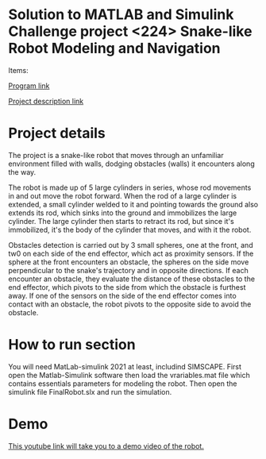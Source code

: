 # Solution to MATLAB and Simulink Challenge project <224> Snake-like Robot Modeling and Navigation

Items:

[Program link](https://github.com/Alexan41/Solution-to-MATLAB-and-Simulink-Challenge-project-224-Snake-like-Robot-Modeling-and-Navigatiion-.git)

[Project description link](https://github.com/mathworks/MATLAB-Simulink-Challenge-Project-Hub/tree/main/projects/Snake-like%20Robot%20Modeling%20and%20Navigation)


# Project details
The project is a snake-like robot that moves through an unfamiliar environment filled with walls, dodging obstacles (walls) it encounters along the way.

The robot is made up of 5 large cylinders in series, whose rod movements in and out move the robot forward.
When the rod of a large cylinder is extended, a small cylinder welded to it and pointing towards the ground also extends its rod, which sinks into the ground and immobilizes the large cylinder. 
The large cylinder then starts to retract its rod, but since it's immobilized, it's the body of the cylinder that moves, and with it the robot.

Obstacles detection is carried out by 3 small spheres, one at the front, and tw0 on each side of the end effector, which act as proximity sensors.
If the sphere at the front encounters an obstacle, the spheres on the side move perpendicular to the snake's trajectory and in opposite directions. 
If each encounter an obstacle, they evaluate the distance of these obstacles to the end effector, which pivots to the side from which the obstacle is furthest away.
If one of the sensors on the side of the end effector comes into contact with an obstacle, the robot pivots to the opposite side to avoid the obstacle.


# How to run section
You will need MatLab-simulink 2021 at least, includind SIMSCAPE.
First open the Matlab-Simulink software then load the vrariables.mat file which contains essentials parameters for modeling the robot.
Then open the simulink file FinalRobot.slx and run the simulation.

# Demo
[This youtube link will take you to a demo video of the robot.](https://youtu.be/pSPs5PRWUxc)
 
